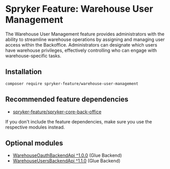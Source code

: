 # Spryker Feature: Warehouse User Management

The Warehouse User Management feature provides administrators with the ability to streamline warehouse operations by assigning and managing user access within the Backoffice. Administrators can designate which users have warehouse privileges, effectively controlling who can engage with warehouse-specific tasks.

## Installation

```
composer require spryker-feature/warehouse-user-management
```

## Recommended feature dependencies
- [spryker-feature/spryker-core-back-office](https://github.com/spryker-feature/spryker-core-back-office)

If you don't include the feature dependencies, make sure you use the respective modules instead.

## Optional modules
- [WarehouseOauthBackendApi ^1.0.0](https://github.com/spryker/warehouse-oauth-backend-api) (Glue Backend)
- [WarehouseUsersBackendApi ^1.1.0](https://github.com/spryker/warehouse-users-backend-api) (Glue Backend)
